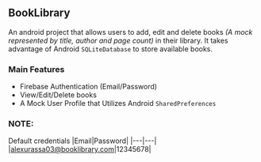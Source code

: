 ## BookLibrary
An android project that allows users to add, edit and delete books *(A mock represented by title, author and page count)* in their library.
It takes advantage of Android `SQLiteDatabase` to store available books.

### Main Features
* Firebase Authentication (Email/Password)
* View/Edit/Delete books
* A Mock User Profile that Utilizes Android `SharedPreferences`

### NOTE: 
Default credentials
|Email|Password|
|---|---|
|alexurassa03@booklibrary.com|12345678|
